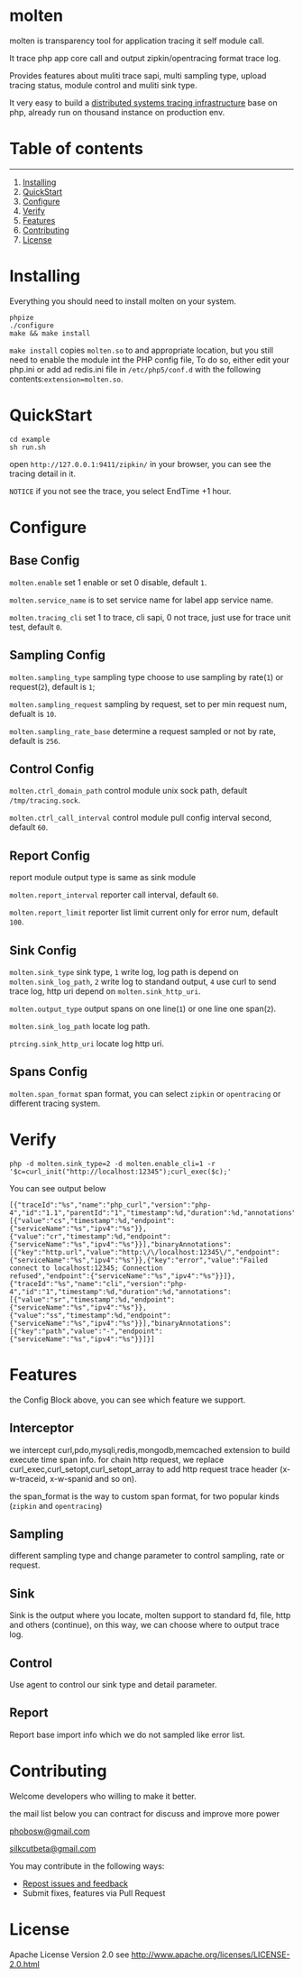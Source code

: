 # molten

molten is transparency tool for application tracing it self module call.

It trace php app core call and output zipkin/opentracing format trace log. 

Provides features about muliti trace sapi, multi sampling type, upload tracing 
status, module control and muliti sink type.

It very easy to build a [distributed systems tracing infrastructure](https://research.google.com/pubs/pub36356.html) 
base on php, already run on thousand instance on production env.

# Table of contents
----
1. [Installing](#install)
2. [QuickStart](#quickstart)
3. [Configure](#configure)
4. [Verify](#verify)
5. [Features](#features)
6. [Contributing](#contributing)
6. [License](#license)


# Installing

Everything you should need to install molten on your system.

~~~
phpize
./configure
make && make install
~~~

`make install` copies `molten.so` to and appropriate location, but you still need to enable the module int the PHP config file, To do so, either edit your php.ini or add ad redis.ini file in `/etc/php5/conf.d` with the following contents:`extension=molten.so`.

# QuickStart

~~~
cd example
sh run.sh
~~~
open `http://127.0.0.1:9411/zipkin/` in your browser, you can see the tracing detail in it.

`NOTICE` if you not see the trace, you select EndTime +1 hour.

# Configure
## Base Config

`molten.enable` set 1 enable or set 0 disable, default `1`.

`molten.service_name` is to set service name for label app service name.

`molten.tracing_cli` set 1 to trace, cli sapi, 0 not trace, just use for trace unit test, default `0`.

## Sampling Config

`molten.sampling_type` sampling type choose to use sampling by rate(`1`) or request(`2`), default is `1`;

`molten.sampling_request` sampling by request, set to per min request num, defualt is `10`.

`molten.sampling_rate_base` determine a request sampled or not by rate, default is `256`.

## Control Config

`molten.ctrl_domain_path` control module unix sock path, default `/tmp/tracing.sock`.

`molten.ctrl_call_interval` control module pull config interval second, default `60`.

## Report Config

report module output type is same as sink module

`molten.report_interval` reporter call interval, default `60`.

`molten.report_limit`  reporter list limit current only for error num, default `100`.


## Sink Config

`molten.sink_type` sink type, `1` write log, log path is depend on `molten.sink_log_path`, `2` write log to standand output, `4` use curl to send trace log, http uri depend on `molten.sink_http_uri`.

`molten.output_type`  output spans on one line(`1`) or one line one span(`2`).

`molten.sink_log_path` locate log path.

`ptrcing.sink_http_uri` locate log http uri.

## Spans Config

`molten.span_format` span format, you can select `zipkin` or `opentracing` or different tracing system.


# Verify

```shell
php -d molten.sink_type=2 -d molten.enable_cli=1 -r '$c=curl_init("http://localhost:12345");curl_exec($c);'
```
You can see output below
```
[{"traceId":"%s","name":"php_curl","version":"php-4","id":"1.1","parentId":"1","timestamp":%d,"duration":%d,"annotations":[{"value":"cs","timestamp":%d,"endpoint":{"serviceName":"%s","ipv4":"%s"}},{"value":"cr","timestamp":%d,"endpoint":{"serviceName":"%s","ipv4":"%s"}}],"binaryAnnotations":[{"key":"http.url","value":"http:\/\/localhost:12345\/","endpoint":{"serviceName":"%s","ipv4":"%s"}},{"key":"error","value":"Failed
connect to localhost:12345; Connection
refused","endpoint":{"serviceName":"%s","ipv4":"%s"}}]},{"traceId":"%s","name":"cli","version":"php-4","id":"1","timestamp":%d,"duration":%d,"annotations":[{"value":"sr","timestamp":%d,"endpoint":{"serviceName":"%s","ipv4":"%s"}},{"value":"ss","timestamp":%d,"endpoint":{"serviceName":"%s","ipv4":"%s"}}],"binaryAnnotations":[{"key":"path","value":"-","endpoint":{"serviceName":"%s","ipv4":"%s"}}]}]
```

# Features

the Config Block above, you can see which feature we support.

## Interceptor

we intercept curl,pdo,mysqli,redis,mongodb,memcached extension to build execute time span info. for chain http request, we replace curl_exec,curl_setopt,curl_setopt_array to add http request trace header (x-w-traceid, x-w-spanid and so on).

the span_format is the way to custom span format, for two popular kinds (`zipkin` and `opentracing`)

## Sampling

different sampling type and change parameter to control sampling,  rate or request.

## Sink

Sink is the output where you locate, molten support to standard fd, file, http and others (continue), on this way,  we can choose where to output trace log.

## Control

Use agent to control our sink type and detail parameter. 

## Report

Report base import info which we do not sampled like error list.


# Contributing

Welcome developers who willing to make it better.

the mail list below you can contract for discuss and improve more power

phobosw@gmail.com

silkcutbeta@gmail.com

You may contribute in the following ways:

* [Repost issues and feedback](https://github.com/chuan-yun/Molten/issues)
* Submit fixes, features via Pull Request

# License

Apache License Version 2.0 see http://www.apache.org/licenses/LICENSE-2.0.html
